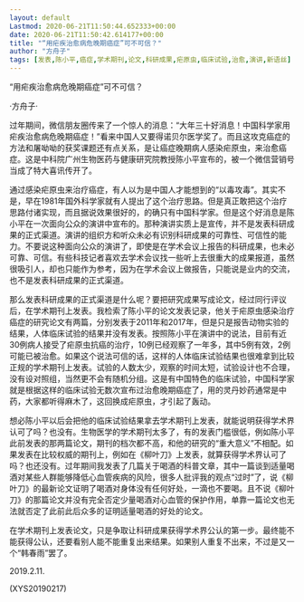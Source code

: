 ```yaml
---
layout: default
Lastmod: 2020-06-21T11:50:44.652333+00:00
date: 2020-06-21T11:50:42.614177+00:00
title: "“用疟疾治愈病危晚期癌症”可不可信？"
author: "方舟子"
tags: [发表,陈小平,癌症,学术期刊,论文,科研成果,疟原虫,临床试验,治愈,演讲,新语丝]
---
```


“用疟疾治愈病危晚期癌症”可不可信？

·方舟子·

过年期间，微信朋友圈传来了一个惊人的消息：“大年三十好消息！中国科学家用疟疾治愈病危晚期癌症！”看来中国人又要得诺贝尔医学奖了。而且这攻克癌症的方法和屠呦呦的获奖课题还有点关系，是让癌症晚期病人感染疟原虫，来治愈癌症。这是中科院广州生物医药与健康研究院教授陈小平宣布的，被一个微信营销号当成了特大喜讯传开了。

通过感染疟原虫来治疗癌症，有人以为是中国人才能想到的“以毒攻毒”。其实不是，早在1981年国外科学家就有人提出了这个治疗思路。但是真正敢把这个治疗思路付诸实现，而且据说效果很好的，的确只有中国科学家。但是这个好消息是陈小平在一次面向公众的演讲中宣布的。那种演讲实质上是宣传，并不是发表科研成果的正式渠道。演讲的组织方和听众未必有识别科研成果的可靠性、可信性的能力。不要说这种面向公众的演讲了，即使是在学术会议上报告的科研成果，也未必可靠、可信。有些科技记者喜欢去学术会议找一些听上去很重大的成果报道，虽然很吸引人，却也只能作为参考，因为在学术会议上做报告，只能说是业内的交流，也不是发表科研成果的正式渠道。

那么发表科研成果的正式渠道是什么呢？要把研究成果写成论文，经过同行评议后，在学术期刊上发表。我检索了陈小平的论文发表记录，他关于疟原虫感染治疗癌症的研究论文有两篇，分别发表于2011年和2017年，但是只是报告动物实验的结果，人体临床试验的结果并没有发表。按照陈小平在演讲中的说法，目前有近30例病人接受了疟原虫抗癌的治疗，10例已经观察了一年多，其中5例有效，2例可能已被治愈。如果这个说法可信的话，这样的人体临床试验结果也很难拿到比较正规的学术期刊上发表。试验的人数太少，观察的时间太短，试验设计也不合理，没有设对照组，当然更不会有随机分组。这是有中国特色的临床试验，中国科学家就是根据这样的临床试验无数次宣布过治愈晚期癌症了，用的灵丹妙药通常是中药，大家都听得麻木了，这回换成疟原虫，才引起了轰动。

想必陈小平以后会把他的临床试验结果拿去学术期刊上发表，就能说明获得学术界认可了吗？也没有。生物医学的学术期刊太多了，有的发表门槛很低，例如陈小平此前发表的那两篇论文，期刊的档次都不高，和他的研究的“重大意义”不相配。如果发表在比较权威的期刊上，例如在《柳叶刀》上发表，就算获得学术界认可了吗？也还没有。过年期间我发表了几篇关于喝酒的科普文章，其中一篇谈到适量喝酒对某些人群能够降低心血管疾病的风险，很多人批评我的观点“过时”了，说《柳叶刀》的最新论文证明了喝酒对身体没有任何好处，一滴也不要喝。且不说《柳叶刀》的那篇论文并没有完全否定少量喝酒对心血管的保护作用，单靠一篇论文也无法就否定了此前此后众多的证明适量喝酒的好处的论文。

在学术期刊上发表论文，只是争取让科研成果获得学术界公认的第一步。最终能不能获得公认，还要看别人能不能重复出来结果。如果别人重复不出来，不过是又一个“韩春雨”罢了。

2019.2.11.

(XYS20190217)

